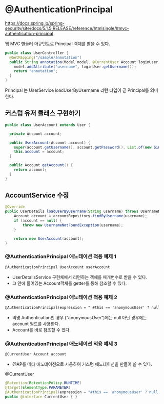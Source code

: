 # @AuthenticationPrincipal

https://docs.spring.io/spring-security/site/docs/5.1.5.RELEASE/reference/htmlsingle/#mvc-authentication-principal

웹 MVC 핸들러 아규먼트로 Principal 객체를 받을 수 있다.

```java
public class UserController {
  @GetMapping("/sample/annotation")
  public String annotation(Model model, @CurrentUser Account loginUser) {
    model.addAttribute("username", loginUser.getUsername());
    return "annotation";
  }
}
```

Principal 는 UserService loadUserByUsername 리턴 타입이 곧 Principal를 의미한다.

## 커스텀 유저 클래스 구현하기

```java
public class UserAccount extends User {

  private Account account;

  public UserAccount(Account account) {
    super(account.getUsername(), account.getPassword(), List.of(new SimpleGrantedAuthority("ROLE_" + account.getRole())));
    this.account = account;
  }

  public Account getAccount() {
    return account;
  }
}
```

## AccountService 수정

```java
@Override
public UserDetails loadUserByUsername(String username) throws UsernameNotFoundException {
    Account account = accountRepository.findByUsername(username);
    if (account == null) {
        throw new UsernameNotFoundException(username);
    }

    return new UserAccount(account);
}
```

### @AuthenticationPrincipal 애노테이션 적용 예제 1 

```html
@AuthenticationPrincipal UserAccount userAccount
```

- UserDetailsService 구현체에서 리턴하는 객체를 매개변수로 받을 수 있다.
- 그 안에 들어있는 Account객체를 getter를 통해 참조할 수 있다.

### @AuthenticationPrincipal 애노테이션 적용 예제 2 

```html
@AuthenticationPrincipal(expression = " #this == 'anonymousUser' ? null : account") Account account
```

- 익명 Authentication인 경우 (“anonymousUser”)에는 null 아닌 경우에는 account 필드를 사용한다.
- Account를 바로 참조할 수 있다.

### @AuthenticationPrincipal 애노테이션 적용 예제 3 

```html
@CurrentUser Account account
```

- @AP를 메타 애노테이션으로 사용하여 커스텀 애노테이션을 만들어 쓸 수 있다.

@CurrentUser 

```java
@Retention(RetentionPolicy.RUNTIME)
@Target(ElementType.PARAMETER)
@AuthenticationPrincipal(expression = "#this == 'anonymousUser' ? null : account")
public @interface CurrentUser { }
```